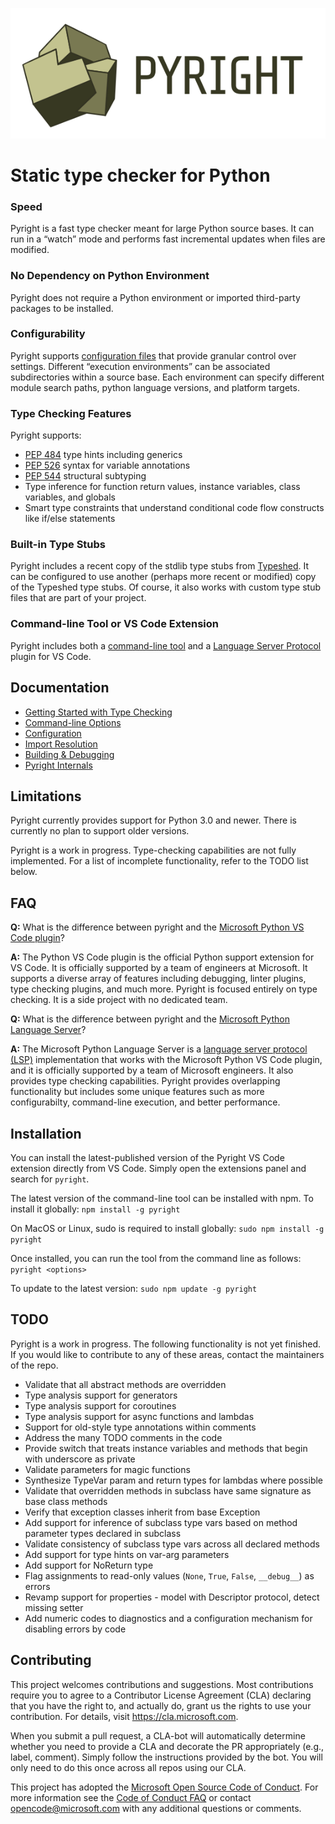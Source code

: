 ![Pyright](/docs/img/PyrightLarge.png)

# Static type checker for Python

### Speed
Pyright is a fast type checker meant for large Python source bases. It can run in a “watch” mode and performs fast incremental updates when files are modified.

### No Dependency on Python Environment
Pyright does not require a Python environment or imported third-party packages to be installed.

### Configurability
Pyright supports [configuration files](/docs/configuration.md) that provide granular control over settings. Different “execution environments” can be associated subdirectories within a source base. Each environment can specify different module search paths, python language versions, and platform targets.

### Type Checking Features
Pyright supports:

* [PEP 484](https://www.python.org/dev/peps/pep-0484/) type hints including generics
* [PEP 526](https://www.python.org/dev/peps/pep-0526/) syntax for variable annotations
* [PEP 544](https://www.python.org/dev/peps/pep-0544/) structural subtyping
* Type inference for function return values, instance variables, class variables, and globals
* Smart type constraints that understand conditional code flow constructs like if/else statements

### Built-in Type Stubs
Pyright includes a recent copy of the stdlib type stubs from [Typeshed](https://github.com/python/typeshed). It can be configured to use another (perhaps more recent or modified) copy of the Typeshed type stubs. Of course, it also works with custom type stub files that are part of your project.

### Command-line Tool or VS Code Extension
Pyright includes both a [command-line tool](/docs/command-line.md) and a [Language Server Protocol](https://microsoft.github.io/language-server-protocol/) plugin for VS Code.



## Documentation
* [Getting Started with Type Checking](/docs/getting-started.md)
* [Command-line Options](/docs/command-line.md)
* [Configuration](/docs/configuration.md)
* [Import Resolution](/docs/import-resolution.md)
* [Building & Debugging](/docs/build-debug.md)
* [Pyright Internals](/docs/internals.md)


## Limitations
Pyright currently provides support for Python 3.0 and newer. There is currently no plan to support older versions.

Pyright is a work in progress. Type-checking capabilities are not fully implemented. For a list of incomplete functionality, refer to the TODO list below.


## FAQ
**Q:** What is the difference between pyright and the [Microsoft Python VS Code plugin](https://github.com/Microsoft/vscode-python)?

**A:** The Python VS Code plugin is the official Python support extension for VS Code. It is officially supported by a team of engineers at Microsoft. It supports a diverse array of features including debugging, linter plugins, type checking plugins, and much more. Pyright is focused entirely on type checking. It is a side project with no dedicated team.


**Q:** What is the difference between pyright and the [Microsoft Python Language Server](https://github.com/Microsoft/python-language-server)?

**A:** The Microsoft Python Language Server is a [language server protocol (LSP)](https://microsoft.github.io/language-server-protocol/) implementation that works with the Microsoft Python VS Code plugin, and it is officially supported by a team of Microsoft engineers. It also provides type checking capabilities. Pyright provides overlapping functionality but includes some unique features such as more configurabilty, command-line execution, and better performance.


## Installation
You can install the latest-published version of the Pyright VS Code extension directly from VS Code. Simply open the extensions panel and search for `pyright`.

The latest version of the command-line tool can be installed with npm. To install it globally:
`npm install -g pyright`

On MacOS or Linux, sudo is required to install globally:
`sudo npm install -g pyright`

Once installed, you can run the tool from the command line as follows:
`pyright <options>`

To update to the latest version:
`sudo npm update -g pyright`



## TODO

Pyright is a work in progress. The following functionality is not yet finished. If you would like to contribute to any of these areas, contact the maintainers of the repo.

* Validate that all abstract methods are overridden
* Type analysis support for generators
* Type analysis support for coroutines
* Type analysis support for async functions and lambdas
* Support for old-style type annotations within comments
* Address the many TODO comments in the code
* Provide switch that treats instance variables and methods that begin with underscore as private
* Validate parameters for magic functions
* Synthesize TypeVar param and return types for lambdas where possible
* Validate that overridden methods in subclass have same signature as base class methods
* Verify that exception classes inherit from base Exception
* Add support for inference of subclass type vars based on method parameter types declared in subclass
* Validate consistency of subclass type vars across all declared methods
* Add support for type hints on var-arg parameters
* Add support for NoReturn type
* Flag assignments to read-only values (`None`, `True`, `False`, `__debug__`) as errors
* Revamp support for properties - model with Descriptor protocol, detect missing setter
* Add numeric codes to diagnostics and a configuration mechanism for disabling errors by code


## Contributing

This project welcomes contributions and suggestions.  Most contributions require you to agree to a
Contributor License Agreement (CLA) declaring that you have the right to, and actually do, grant us
the rights to use your contribution. For details, visit https://cla.microsoft.com.

When you submit a pull request, a CLA-bot will automatically determine whether you need to provide
a CLA and decorate the PR appropriately (e.g., label, comment). Simply follow the instructions
provided by the bot. You will only need to do this once across all repos using our CLA.

This project has adopted the [Microsoft Open Source Code of Conduct](https://opensource.microsoft.com/codeofconduct/).
For more information see the [Code of Conduct FAQ](https://opensource.microsoft.com/codeofconduct/faq/) or
contact [opencode@microsoft.com](mailto:opencode@microsoft.com) with any additional questions or comments.
